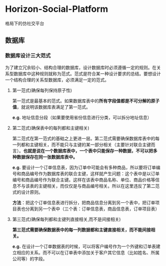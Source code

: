 # Horizon-Social-Platform
格局下的仿社交平台

## 数据库
### 数据库设计三大范式
为了建立冗余较小、结构合理的数据库，设计数据库时必须遵循一定的规则。在关系型数据库中这种规则就称为范式。范式是符合某一种设计要求的总结。要想设计一个结构合理的关系型数据库，必须满足一定的范式。
1. 第一范式(确保每列保持原子性)
   
   第一范式是最基本的范式。如果数据库表中的**所有字段值都是不可分解的原子值**，就说明该数据库表满足了第一范式。
   
   **e.g.** 地址信息分段（如果要使用省份信息进行分类，可以拆分地址信息）
3. 第二范式(确保表中的每列都和主键相关)
   
   第二范式在第一范式的基础之上更进一层。第二范式需要确保数据库表中的每一列都和主键相关，而不能只与主键的某一部分相关（主要针对联合主键而言）。**也就是说在一个数据库表中，一个表中只能保存一种数据，不可以把多种数据保存在同一张数据库表中。**
   
   **e.g.** 要设计一个订单信息表，因为订单中可能会有多种商品，所以要将订单编号和商品编号作为数据库表的联合主键，这样就产生问题：这个表中是以订单编号和商品编号作为联合主键。这样在该表中商品名称、单位、商品价格等信息不与该表的主键相关，而仅仅是与商品编号相关。所以在这里违反了第二范式的设计原则。

   **方法**：把这个订单信息表进行拆分，把商品信息分离到另一个表中，把订单项目表也分离到另一个表中（三个表：订单信息表，商品信息表，订单项目表）
   
5. 第三范式(确保每列都和主键列直接相关,而不是间接相关)

   **第三范式需要确保数据表中的每一列数据都和主键直接相关，而不能间接相关。**
   
   **e.g.** 在设计一个订单数据表的时候，可以将客户编号作为一个外键和订单表建立相应的关系。而不可以在订单表中添加关于客户其它信息（比如姓名、所属公司等）的字段。
